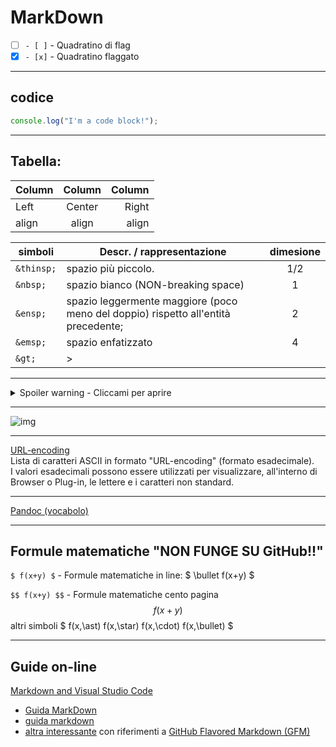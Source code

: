 # MarkDown

- [ ] `- [ ]` - Quadratino di flag
- [x] `- [x]` - Quadratino flaggato

---
## codice
```js
console.log("I'm a code block!");
```

---
## Tabella:

Column | Column | Column
:----- | :----: | -----:
Left   | Center | Right
align  | align  | align


simboli | Descr. / rappresentazione  | dimesione
------ | ------ | :--:
`&thinsp;` | spazio più piccolo. | 1/2
`&nbsp;`   | spazio bianco (NON-breaking space) | 1
`&ensp;`   | spazio leggermente maggiore (poco meno del doppio) rispetto all'entità precedente; | 2
`&emsp;`   | spazio enfatizzato  | 4
`&gt;`   | &gt;  | 

---

<details> <summary>Spoiler warning - Cliccami per aprire</summary>

`<details open> <summary>Spoiler warning</summary>`  
riga vuota!!  
> contenuto  

`</details>`
</details>

---
![img](https://fakeimg.pl/100)

---
[URL-encoding](https://www.bettiolo.com/custom/1/tools/Utilit%C3%A0%20per%20il%20programmatore%20Web/URL%20Encoding%20-%20Lista%20caratteri.asp)  
Lista di caratteri ASCII in formato "URL-encoding" (formato esadecimale).  
I valori esadecimali possono essere utilizzati per visualizzare, all'interno di Browser o Plug-in, le lettere e i caratteri non standard.  

---
[Pandoc (vocabolo)](../Utility/ReadMe.md/#Pandoc)

---
## Formule matematiche "NON FUNGE SU GitHub!!"
`$ f(x+y) $` - Formule matematiche in line: $ \bullet  f(x+y) $

`$$ f(x+y) $$` - Formule matematiche cento pagina $$ f(x+y) $$
altri simboli $ f(x,\ast) f(x,\star) f(x,\cdot) f(x,\bullet)  $

---
## Guide on-line

[Markdown and Visual Studio Code](https://code.visualstudio.com/docs/languages/markdown#_markdown-preview-security)
- [Guida MarkDown](https://learntutorials.net/it/markdown/topic/529/iniziare-con-markdown)
- [guida markdown](https://www.qownnotes.org/it/getting-started/markdown.html)  
- [altra interessante](https://experienceleague.adobe.com/docs/contributor/contributor-guide/writing-essentials/markdown.html?lang=it) con riferimenti a [GitHub Flavored Markdown (GFM)](https://docs.github.com/en/get-started/writing-on-github)